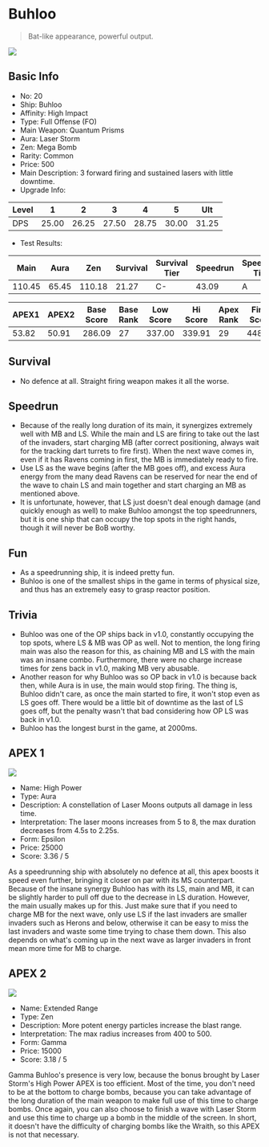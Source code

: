 # Buhloo

> Bat-like appearance, powerful output.

<img src="/ships/ship_20.png" style={{zoom:1}}/>

## Basic Info

- No: 20
- Ship: Buhloo
- Affinity: High Impact
- Type: Full Offense (FO)
- Main Weapon: Quantum Prisms
- Aura: Laser Storm
- Zen: Mega Bomb
- Rarity: Common
- Price: 500
- Main Description: 3 forward firing and sustained lasers with little downtime.
- Upgrade Info: 

| Level | 1 | 2 | 3 | 4 | 5 | Ult |
|--|--|--|--|--|--|--|
| DPS | 25.00 | 26.25 | 27.50 | 28.75 | 30.00 | 31.25 |

- Test Results: 

| Main | Aura | Zen | Survival | Survival Tier | Speedrun | Speedrun Tier | Fun | Fun Tier |
|--|--|--|--|--|--|--|--|--|
| 110.45 | 65.45 | 110.18 | 21.27 | C- | 43.09 | A | 44.18 | A+ |

| APEX1 | APEX2 | Base Score | Base Rank | Low Score | Hi Score | Apex Rank | Final Score | FinalRank |
|--|--|--|--|--|--|--|--|--|
| 53.82 | 50.91 | 286.09 | 27 | 337.00 | 339.91 | 29 | 448.45 | 31 |

## Survival

- No defence at all. Straight firing weapon makes it all the worse.

## Speedrun

- Because of the really long duration of its main, it synergizes extremely well with MB and LS. While the main and LS are firing to take out the last of the invaders, start charging MB (after correct positioning, always wait for the tracking dart turrets to fire first). When the next wave comes in, even if it has Ravens coming in first, the MB is immediately ready to fire.
- Use LS as the wave begins (after the MB goes off), and excess Aura energy from the many dead Ravens can be reserved for near the end of the wave to chain LS and main together and start charging an MB as mentioned above.
- It is unfortunate, however, that LS just doesn't deal enough damage (and quickly enough as well) to make Buhloo amongst the top speedrunners, but it is one ship that can occupy the top spots in the right hands, though it will never be BoB worthy.

## Fun

- As a speedrunning ship, it is indeed pretty fun.
- Buhloo is one of the smallest ships in the game in terms of physical size, and thus has an extremely easy to grasp reactor position.

## Trivia

- Buhloo was one of the OP ships back in v1.0, constantly occupying the top spots, where LS & MB was OP as well. Not to mention, the long firing main was also the reason for this, as chaining MB and LS with the main was an insane combo. Furthermore, there were no charge increase times for zens back in v1.0, making MB very abusable.
- Another reason for why Buhloo was so OP back in v1.0 is because back then, while Aura is in use, the main would stop firing. The thing is, Buhloo didn't care, as once the main started to fire, it won't stop even as LS goes off. There would be a little bit of downtime as the last of LS goes off, but the penalty wasn't that bad considering how OP LS was back in v1.0.
- Buhloo has the longest burst in the game, at 2000ms.

## APEX 1

<img src="/ships/ship_20_apex_1.png" style={{zoom:1}}/>

- Name: High Power
- Type: Aura
- Description: A constellation of Laser Moons outputs all damage in less time.
- Interpretation: The laser moons increases from 5 to 8, the max duration decreases from 4.5s to 2.25s.
- Form: Epsilon
- Price: 25000
- Score: 3.36 / 5

As a speedrunning ship with absolutely no defence at all, this apex boosts it speed even further, bringing it closer on par with its MS counterpart. Because of the insane synergy Buhloo has with its LS, main and MB, it can be slightly harder to pull off due to the decrease in LS duration. However, the main usually makes up for this. Just make sure that if you need to charge MB for the next wave, only use LS if the last invaders are smaller invaders such as Herons and below, otherwise it can be easy to miss the last invaders and waste some time trying to chase them down. This also depends on what's coming up in the next wave as larger invaders in front mean more time for MB to charge.

## APEX 2

<img src="/ships/ship_20_apex_2.png" style={{zoom:1}}/>

- Name: Extended Range
- Type: Zen
- Description: More potent energy particles increase the blast range.
- Interpretation: The max radius increases from 400 to 500.
- Form: Gamma
- Price: 15000
- Score: 3.18 / 5

Gamma Buhloo's presence is very low, because the bonus brought by Laser Storm's High Power APEX is too efficient. Most of the time, you don't need to be at the bottom to charge bombs, because you can take advantage of the long duration of the main weapon to make full use of this time to charge bombs. Once again, you can also choose to finish a wave with Laser Storm and use this time to charge up a bomb in the middle of the screen. In short, it doesn't have the difficulty of charging bombs like the Wraith, so this APEX is not that necessary.
